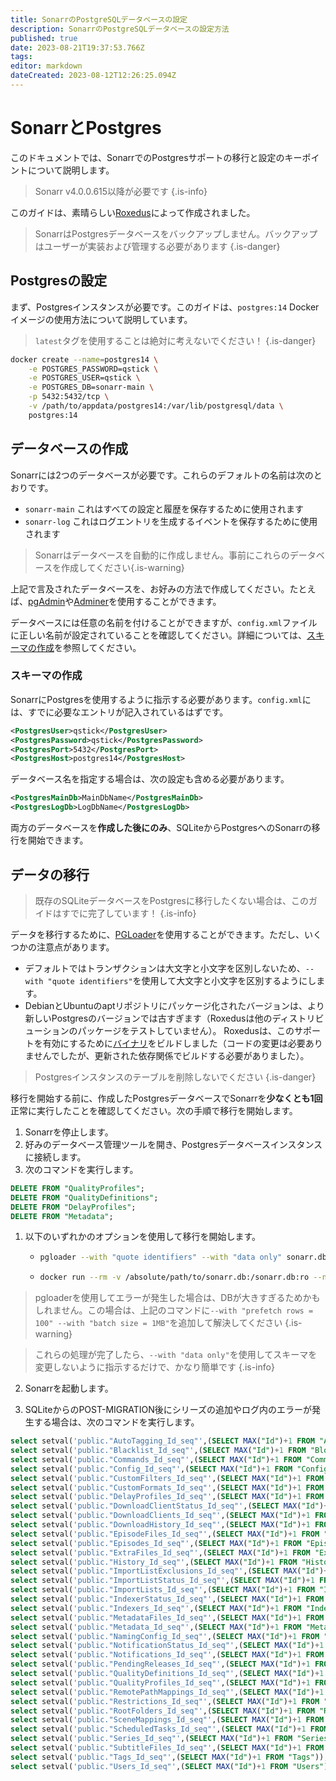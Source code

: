 ```yaml
---
title: SonarrのPostgreSQLデータベースの設定
description: SonarrのPostgreSQLデータベースの設定方法
published: true
date: 2023-08-21T19:37:53.766Z
tags: 
editor: markdown
dateCreated: 2023-08-12T12:26:25.094Z
---
```


# SonarrとPostgres

このドキュメントでは、SonarrでのPostgresサポートの移行と設定のキーポイントについて説明します。

> Sonarr v4.0.0.615以降が必要です
{.is-info}

このガイドは、素晴らしい[Roxedus](https://github.com/Roxedus)によって作成されました。

> SonarrはPostgresデータベースをバックアップしません。バックアップはユーザーが実装および管理する必要があります
{.is-danger}

## Postgresの設定

まず、Postgresインスタンスが必要です。このガイドは、`postgres:14` Dockerイメージの使用方法について説明しています。

> `latest`タグを使用することは絶対に考えないでください！ {.is-danger}

```bash
docker create --name=postgres14 \
    -e POSTGRES_PASSWORD=qstick \
    -e POSTGRES_USER=qstick \
    -e POSTGRES_DB=sonarr-main \
    -p 5432:5432/tcp \
    -v /path/to/appdata/postgres14:/var/lib/postgresql/data \
    postgres:14
```

## データベースの作成

Sonarrには2つのデータベースが必要です。これらのデフォルトの名前は次のとおりです。

- `sonarr-main`   これはすべての設定と履歴を保存するために使用されます
- `sonarr-log`    これはログエントリを生成するイベントを保存するために使用されます

> Sonarrはデータベースを自動的に作成しません。事前にこれらのデータベースを作成してください{.is-warning}

上記で言及されたデータベースを、お好みの方法で作成してください。たとえば、[pgAdmin](https://www.pgadmin.org/)や[Adminer](https://www.adminer.org/)を使用することができます。

データベースには任意の名前を付けることができますが、`config.xml`ファイルに正しい名前が設定されていることを確認してください。詳細については、[スキーマの作成](/sonarr/postgres-setup#schema-creation)を参照してください。

### スキーマの作成

SonarrにPostgresを使用するように指示する必要があります。`config.xml`には、すでに必要なエントリが記入されているはずです。

```xml
<PostgresUser>qstick</PostgresUser>
<PostgresPassword>qstick</PostgresPassword>
<PostgresPort>5432</PostgresPort>
<PostgresHost>postgres14</PostgresHost>
```

データベース名を指定する場合は、次の設定も含める必要があります。

```xml
<PostgresMainDb>MainDbName</PostgresMainDb>
<PostgresLogDb>LogDbName</PostgresLogDb>
```

両方のデータベースを**作成した後にのみ**、SQLiteからPostgresへのSonarrの移行を開始できます。

## データの移行

> 既存のSQLiteデータベースをPostgresに移行したくない場合は、このガイドはすでに完了しています！ {.is-info}

データを移行するために、[PGLoader](https://github.com/dimitri/pgloader)を使用することができます。ただし、いくつかの注意点があります。

- デフォルトではトランザクションは大文字と小文字を区別しないため、`--with "quote identifiers"`を使用して大文字と小文字を区別するようにします。
- DebianとUbuntuのaptリポジトリにパッケージ化されたバージョンは、より新しいPostgresのバージョンでは古すぎます（Roxedusは他のディストリビューションのパッケージをテストしていません）。
  Roxedusは、このサポートを有効にするために[バイナリ](https://github.com/Roxedus/Pgloader-bin)をビルドしました（コードの変更は必要ありませんでしたが、更新された依存関係でビルドする必要がありました）。

> Postgresインスタンスのテーブルを削除しないでください {.is-danger}

移行を開始する前に、作成したPostgresデータベースでSonarrを**少なくとも1回**正常に実行したことを確認してください。次の手順で移行を開始します。

1. Sonarrを停止します。
1. 好みのデータベース管理ツールを開き、Postgresデータベースインスタンスに接続します。
1. 次のコマンドを実行します。

```SQL
DELETE FROM "QualityProfiles";
DELETE FROM "QualityDefinitions";
DELETE FROM "DelayProfiles";
DELETE FROM "Metadata";
```

1. 以下のいずれかのオプションを使用して移行を開始します。

    - ```bash
      pgloader --with "quote identifiers" --with "data only" sonarr.db 'postgresql://qstick:qstick@localhost/sonarr-main'
      ```

    - ```bash
      docker run --rm -v /absolute/path/to/sonarr.db:/sonarr.db:ro --network=host ghcr.io/roxedus/pgloader --with "quote identifiers" --with "data only" /sonarr.db "postgresql://qstick:qstick@localhost/sonarr-main"
      ```

  > pgloaderを使用してエラーが発生した場合は、DBが大きすぎるためかもしれません。この場合は、上記のコマンドに`--with "prefetch rows = 100" --with "batch size = 1MB"`を追加して解決してください
  {.is-warning}

  > これらの処理が完了したら、`--with "data only"`を使用してスキーマを変更しないように指示するだけで、かなり簡単です
  {.is-info}


2. Sonarrを起動します。


3. SQLiteからのPOST-MIGRATION後にシリーズの追加やログ内のエラーが発生する場合は、次のコマンドを実行します。
```SQL
select setval('public."AutoTagging_Id_seq"',(SELECT MAX("Id")+1 FROM "AutoTagging"));
select setval('public."Blacklist_Id_seq"',(SELECT MAX("Id")+1 FROM "Blocklist"));
select setval('public."Commands_Id_seq"',(SELECT MAX("Id")+1 FROM "Commands"));
select setval('public."Config_Id_seq"',(SELECT MAX("Id")+1 FROM "Config"));
select setval('public."CustomFilters_Id_seq"',(SELECT MAX("Id")+1 FROM "CustomFilters"));
select setval('public."CustomFormats_Id_seq"',(SELECT MAX("Id")+1 FROM "CustomFormats"));
select setval('public."DelayProfiles_Id_seq"',(SELECT MAX("Id")+1 FROM "DelayProfiles"));
select setval('public."DownloadClientStatus_Id_seq"',(SELECT MAX("Id")+1 FROM "DownloadClientStatus"));
select setval('public."DownloadClients_Id_seq"',(SELECT MAX("Id")+1 FROM "DownloadClients"));
select setval('public."DownloadHistory_Id_seq"',(SELECT MAX("Id")+1 FROM "DownloadHistory"));
select setval('public."EpisodeFiles_Id_seq"',(SELECT MAX("Id")+1 FROM "EpisodeFiles"));
select setval('public."Episodes_Id_seq"',(SELECT MAX("Id")+1 FROM "Episodes"));
select setval('public."ExtraFiles_Id_seq"',(SELECT MAX("Id")+1 FROM "ExtraFiles"));
select setval('public."History_Id_seq"',(SELECT MAX("Id")+1 FROM "History"));
select setval('public."ImportListExclusions_Id_seq"',(SELECT MAX("Id")+1 FROM "ImportListExclusions"));
select setval('public."ImportListStatus_Id_seq"',(SELECT MAX("Id")+1 FROM "ImportListStatus"));
select setval('public."ImportLists_Id_seq"',(SELECT MAX("Id")+1 FROM "ImportLists"));
select setval('public."IndexerStatus_Id_seq"',(SELECT MAX("Id")+1 FROM "IndexerStatus"));
select setval('public."Indexers_Id_seq"',(SELECT MAX("Id")+1 FROM "Indexers"));
select setval('public."MetadataFiles_Id_seq"',(SELECT MAX("Id")+1 FROM "MetadataFiles"));
select setval('public."Metadata_Id_seq"',(SELECT MAX("Id")+1 FROM "Metadata"));
select setval('public."NamingConfig_Id_seq"',(SELECT MAX("Id")+1 FROM "NamingConfig"));
select setval('public."NotificationStatus_Id_seq"',(SELECT MAX("Id")+1 FROM "NotificationStatus"));
select setval('public."Notifications_Id_seq"',(SELECT MAX("Id")+1 FROM "Notifications"));
select setval('public."PendingReleases_Id_seq"',(SELECT MAX("Id")+1 FROM "PendingReleases"));
select setval('public."QualityDefinitions_Id_seq"',(SELECT MAX("Id")+1 FROM "QualityDefinitions"));
select setval('public."QualityProfiles_Id_seq"',(SELECT MAX("Id")+1 FROM "QualityProfiles"));
select setval('public."RemotePathMappings_Id_seq"',(SELECT MAX("Id")+1 FROM "RemotePathMappings"));
select setval('public."Restrictions_Id_seq"',(SELECT MAX("Id")+1 FROM "Restrictions"));
select setval('public."RootFolders_Id_seq"',(SELECT MAX("Id")+1 FROM "RootFolders"));
select setval('public."SceneMappings_Id_seq"',(SELECT MAX("Id")+1 FROM "SceneMappings"));
select setval('public."ScheduledTasks_Id_seq"',(SELECT MAX("Id")+1 FROM "ScheduledTasks"));
select setval('public."Series_Id_seq"',(SELECT MAX("Id")+1 FROM "Series"));
select setval('public."SubtitleFiles_Id_seq"',(SELECT MAX("Id")+1 FROM "SubtitleFiles"));
select setval('public."Tags_Id_seq"',(SELECT MAX("Id")+1 FROM "Tags"));
select setval('public."Users_Id_seq"',(SELECT MAX("Id")+1 FROM "Users"));
```
